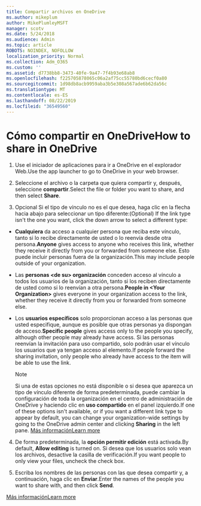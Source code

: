 ```yaml
---
title: Compartir archivos en OneDrive
ms.author: mikeplum
author: MikePlumleyMSFT
manager: scotv
ms.date: 5/24/2018
ms.audience: Admin
ms.topic: article
ROBOTS: NOINDEX, NOFOLLOW
localization_priority: Normal
ms.collection: Adm_O365
ms.custom: ''
ms.assetid: d7738bb8-3473-40fe-9a47-7f4b93e68ab8
ms.openlocfilehash: f225705878065c06a2af75cc55780bd6cecf0a80
ms.sourcegitcommit: 1d98db8acb9959aba3b5e308a567ade6b62da56c
ms.translationtype: MT
ms.contentlocale: es-ES
ms.lasthandoff: 08/22/2019
ms.locfileid: "36549560"
---
```

# <a name="how-to-share-in-onedrive"></a><span data-ttu-id="b2c43-102">Cómo compartir en OneDrive</span><span class="sxs-lookup"><span data-stu-id="b2c43-102">How to share in OneDrive</span></span>

1. <span data-ttu-id="b2c43-103">Use el iniciador de aplicaciones para ir a OneDrive en el explorador Web.</span><span class="sxs-lookup"><span data-stu-id="b2c43-103">Use the app launcher to go to OneDrive in your web browser.</span></span> 
    
2. <span data-ttu-id="b2c43-104">Seleccione el archivo o la carpeta que quiera compartir y, después, seleccione **compartir**.</span><span class="sxs-lookup"><span data-stu-id="b2c43-104">Select the file or folder you want to share, and then select **Share**.</span></span>
    
3. <span data-ttu-id="b2c43-105">Opcional Si el tipo de vínculo no es el que desea, haga clic en la flecha hacia abajo para seleccionar un tipo diferente:</span><span class="sxs-lookup"><span data-stu-id="b2c43-105">(Optional) If the link type isn't the one you want, click the down arrow to select a different type:</span></span>
    
  - <span data-ttu-id="b2c43-106">**Cualquiera** da acceso a cualquier persona que reciba este vínculo, tanto si lo recibe directamente de usted o lo reenvía desde otra persona.</span><span class="sxs-lookup"><span data-stu-id="b2c43-106">**Anyone** gives access to anyone who receives this link, whether they receive it directly from you or forwarded from someone else.</span></span> <span data-ttu-id="b2c43-107">Esto puede incluir personas fuera de la organización.</span><span class="sxs-lookup"><span data-stu-id="b2c43-107">This may include people outside of your organization.</span></span> 
    
  - <span data-ttu-id="b2c43-108">Las **personas \<de su\> organización** conceden acceso al vínculo a todos los usuarios de la organización, tanto si los reciben directamente de usted como si lo reenvían a otra persona.</span><span class="sxs-lookup"><span data-stu-id="b2c43-108">**People in \<Your Organization\>** gives everyone in your organization access to the link, whether they receive it directly from you or forwarded from someone else.</span></span> 
    
  - <span data-ttu-id="b2c43-109">Los **usuarios específicos** solo proporcionan acceso a las personas que usted especifique, aunque es posible que otras personas ya dispongan de acceso.</span><span class="sxs-lookup"><span data-stu-id="b2c43-109">**Specific people** gives access only to the people you specify, although other people may already have access.</span></span> <span data-ttu-id="b2c43-110">Si las personas reenvían la invitación para uso compartido, solo podrán usar el vínculo los usuarios que ya tengan acceso al elemento.</span><span class="sxs-lookup"><span data-stu-id="b2c43-110">If people forward the sharing invitation, only people who already have access to the item will be able to use the link.</span></span> 
    
    > [!NOTE]
    > <span data-ttu-id="b2c43-111">Si una de estas opciones no está disponible o si desea que aparezca un tipo de vínculo diferente de forma predeterminada, puede cambiar la configuración de toda la organización en el centro de administración de OneDrive y haciendo clic en **uso compartido** en el panel izquierdo.</span><span class="sxs-lookup"><span data-stu-id="b2c43-111">If one of these options isn't available, or if you want a different link type to appear by default, you can change your organization-wide settings by going to the OneDrive admin center and clicking **Sharing** in the left pane.</span></span> [<span data-ttu-id="b2c43-112">Más información</span><span class="sxs-lookup"><span data-stu-id="b2c43-112">Learn more</span></span>](https://go.microsoft.com/fwlink/?linkid=871961)
  
4. <span data-ttu-id="b2c43-113">De forma predeterminada, la **opción permitir edición** está activada.</span><span class="sxs-lookup"><span data-stu-id="b2c43-113">By default, **Allow editing** is turned on.</span></span> <span data-ttu-id="b2c43-114">Si desea que los usuarios solo vean los archivos, desactive la casilla de verificación.</span><span class="sxs-lookup"><span data-stu-id="b2c43-114">If you want people to only view your files, uncheck the check box.</span></span> 
    
5. <span data-ttu-id="b2c43-115">Escriba los nombres de las personas con las que desea compartir y, a continuación, haga clic en **Enviar**.</span><span class="sxs-lookup"><span data-stu-id="b2c43-115">Enter the names of the people you want to share with, and then click **Send**.</span></span>
    
[<span data-ttu-id="b2c43-116">Más información</span><span class="sxs-lookup"><span data-stu-id="b2c43-116">Learn more</span></span>](https://go.microsoft.com/fwlink/?linkid=871861)
  

